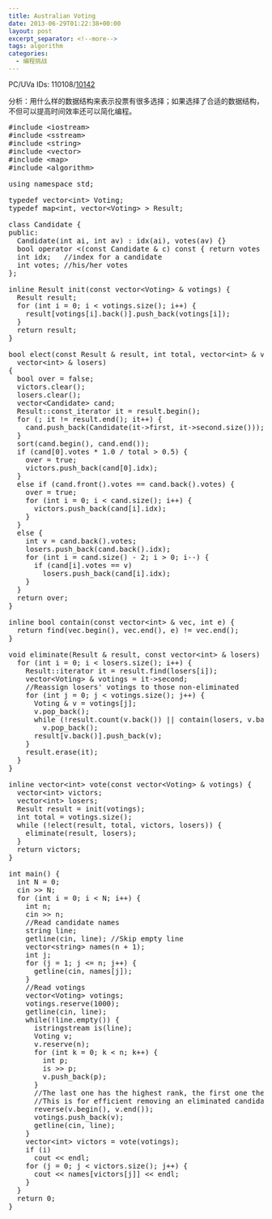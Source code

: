 ```yaml
---
title: Australian Voting
date: 2013-06-29T01:22:38+00:00
layout: post
excerpt_separator: <!--more-->
tags: algorithm
categories:
  - 编程挑战
---
```

PC/UVa IDs: 110108/<a href="http://uva.onlinejudge.org/index.php?option=com_onlinejudge&#038;Itemid=8&#038;page=show_problem&#038;problem=1083" target="_blank">10142</a>

分析：用什么样的数据结构来表示投票有很多选择；如果选择了合适的数据结构，不但可以提高时间效率还可以简化编程。<!--more-->

<pre class="brush: cpp; title: ; notranslate" title="">#include &lt;iostream&gt;
#include &lt;sstream&gt;
#include &lt;string&gt;
#include &lt;vector&gt;
#include &lt;map&gt;
#include &lt;algorithm&gt;

using namespace std;

typedef vector&lt;int&gt; Voting;
typedef map&lt;int, vector&lt;Voting&gt; &gt; Result;

class Candidate {
public:
  Candidate(int ai, int av) : idx(ai), votes(av) {}
  bool operator &lt;(const Candidate & c) const { return votes &gt; c.votes; }
  int idx;   //index for a candidate
  int votes; //his/her votes
};

inline Result init(const vector&lt;Voting&gt; & votings) {
  Result result;
  for (int i = 0; i &lt; votings.size(); i++) {
    result[votings[i].back()].push_back(votings[i]);
  }
  return result;
}

bool elect(const Result & result, int total, vector&lt;int&gt; & victors,
  vector&lt;int&gt; & losers)
{
  bool over = false;
  victors.clear();
  losers.clear();
  vector&lt;Candidate&gt; cand;
  Result::const_iterator it = result.begin();
  for (; it != result.end(); it++) {
    cand.push_back(Candidate(it-&gt;first, it-&gt;second.size()));
  }
  sort(cand.begin(), cand.end());
  if (cand[0].votes * 1.0 / total &gt; 0.5) {
    over = true;
    victors.push_back(cand[0].idx);
  }
  else if (cand.front().votes == cand.back().votes) {
    over = true;
    for (int i = 0; i &lt; cand.size(); i++) {
      victors.push_back(cand[i].idx);
    }
  }
  else {
    int v = cand.back().votes;
    losers.push_back(cand.back().idx);
    for (int i = cand.size() - 2; i &gt; 0; i--) {
      if (cand[i].votes == v)
        losers.push_back(cand[i].idx);
    }
  }
  return over;
}

inline bool contain(const vector&lt;int&gt; & vec, int e) {
  return find(vec.begin(), vec.end(), e) != vec.end();
}

void eliminate(Result & result, const vector&lt;int&gt; & losers) {
  for (int i = 0; i &lt; losers.size(); i++) {
    Result::iterator it = result.find(losers[i]);
    vector&lt;Voting&gt; & votings = it-&gt;second;
    //Reassign losers' votings to those non-eliminated
    for (int j = 0; j &lt; votings.size(); j++) {
      Voting & v = votings[j];
      v.pop_back();
      while (!result.count(v.back()) || contain(losers, v.back()))
        v.pop_back();
      result[v.back()].push_back(v);
    }
    result.erase(it);
  }
}

inline vector&lt;int&gt; vote(const vector&lt;Voting&gt; & votings) {
  vector&lt;int&gt; victors;
  vector&lt;int&gt; losers;
  Result result = init(votings);
  int total = votings.size();
  while (!elect(result, total, victors, losers)) {
    eliminate(result, losers);
  }
  return victors;
}

int main() {
  int N = 0;
  cin &gt;&gt; N;
  for (int i = 0; i &lt; N; i++) {
    int n;
    cin &gt;&gt; n;
    //Read candidate names
    string line;
    getline(cin, line); //Skip empty line
    vector&lt;string&gt; names(n + 1);
    int j;
    for (j = 1; j &lt;= n; j++) {
      getline(cin, names[j]);
    }
    //Read votings
    vector&lt;Voting&gt; votings;
    votings.reserve(1000);
    getline(cin, line);
    while(!line.empty()) {
      istringstream is(line);
      Voting v;
      v.reserve(n);
      for (int k = 0; k &lt; n; k++) {
        int p;
        is &gt;&gt; p;
        v.push_back(p);
      }
      //The last one has the highest rank, the first one the lowest.
      //This is for efficient removing an eliminated candidate.
      reverse(v.begin(), v.end());
      votings.push_back(v);
      getline(cin, line);
    }
    vector&lt;int&gt; victors = vote(votings);
    if (i)
      cout &lt;&lt; endl;
    for (j = 0; j &lt; victors.size(); j++) {
      cout &lt;&lt; names[victors[j]] &lt;&lt; endl;
    }
  }
  return 0;
}
</pre>

<div class="addtoany_share_save_container addtoany_content_bottom">
  <div class="a2a_kit a2a_kit_size_32 addtoany_list a2a_target" id="wpa2a_52">
    <a class="a2a_button_facebook" href="http://www.addtoany.com/add_to/facebook?linkurl=http%3A%2F%2Fkuangtong.me%2F2013%2F06%2F29%2Faustralian-voting%2F&linkname=Australian%20Voting" title="Facebook" rel="nofollow" target="_blank"></a><a class="a2a_button_twitter" href="http://www.addtoany.com/add_to/twitter?linkurl=http%3A%2F%2Fkuangtong.me%2F2013%2F06%2F29%2Faustralian-voting%2F&linkname=Australian%20Voting" title="Twitter" rel="nofollow" target="_blank"></a><a class="a2a_button_google_plus" href="http://www.addtoany.com/add_to/google_plus?linkurl=http%3A%2F%2Fkuangtong.me%2F2013%2F06%2F29%2Faustralian-voting%2F&linkname=Australian%20Voting" title="Google+" rel="nofollow" target="_blank"></a><a class="a2a_button_sina_weibo" href="http://www.addtoany.com/add_to/sina_weibo?linkurl=http%3A%2F%2Fkuangtong.me%2F2013%2F06%2F29%2Faustralian-voting%2F&linkname=Australian%20Voting" title="Sina Weibo" rel="nofollow" target="_blank"></a><a class="a2a_dd addtoany_share_save" href="https://www.addtoany.com/share_save"></a>
  </div>
</div>